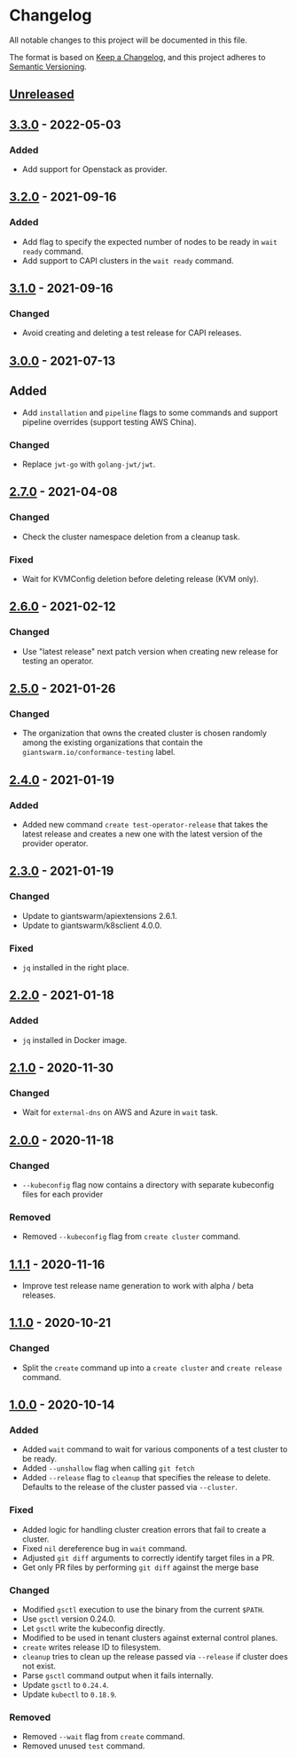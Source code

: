# Changelog

All notable changes to this project will be documented in this file.

The format is based on [Keep a Changelog](https://keepachangelog.com/en/1.0.0/),
and this project adheres to [Semantic Versioning](https://semver.org/spec/v2.0.0.html).

## [Unreleased]

## [3.3.0] - 2022-05-03

### Added

- Add support for Openstack as provider.

## [3.2.0] - 2021-09-16

### Added

- Add flag to specify the expected number of nodes to be ready in `wait ready` command.
- Add support to CAPI clusters in the `wait ready` command.

## [3.1.0] - 2021-09-16

### Changed

- Avoid creating and deleting a test release for CAPI releases. 

## [3.0.0] - 2021-07-13

## Added

- Add `installation` and `pipeline` flags to some commands and support pipeline overrides (support testing AWS China).

### Changed

- Replace `jwt-go` with `golang-jwt/jwt`.

## [2.7.0] - 2021-04-08

### Changed

- Check the cluster namespace deletion from a cleanup task.

### Fixed

- Wait for KVMConfig deletion before deleting release (KVM only).

## [2.6.0] - 2021-02-12

### Changed

- Use "latest release" next patch version when creating new release for testing an operator.

## [2.5.0] - 2021-01-26

### Changed

- The organization that owns the created cluster is chosen randomly among the existing organizations that contain the `giantswarm.io/conformance-testing` label.

## [2.4.0] - 2021-01-19

### Added

- Added new command `create test-operator-release` that takes the latest release and creates a new one with the latest version of the provider operator.

## [2.3.0] - 2021-01-19

### Changed

- Update to giantswarm/apiextensions 2.6.1.
- Update to giantswarm/k8sclient 4.0.0.

### Fixed

- `jq` installed in the right place.

## [2.2.0] - 2021-01-18

### Added

- `jq` installed in Docker image.

## [2.1.0] - 2020-11-30

### Changed

- Wait for `external-dns` on AWS and Azure in `wait` task.

## [2.0.0] - 2020-11-18

### Changed

- `--kubeconfig` flag now contains a directory with separate kubeconfig files for each provider

### Removed

- Removed `--kubeconfig` flag from `create cluster` command.

## [1.1.1] - 2020-11-16

- Improve test release name generation to work with alpha / beta releases.

## [1.1.0] - 2020-10-21

### Changed

- Split the `create` command up into a `create cluster` and `create release` command.

## [1.0.0] - 2020-10-14

### Added

- Added `wait` command to wait for various components of a test cluster to be ready.
- Added `--unshallow` flag when calling `git fetch`
- Added `--release` flag to `cleanup` that specifies the release to delete. Defaults to the release of the cluster
passed via `--cluster`.

### Fixed

- Added logic for handling cluster creation errors that fail to create a cluster.
- Fixed `nil` dereference bug in `wait` command.
- Adjusted `git diff` arguments to correctly identify target files in a PR.
- Get only PR files by performing `git diff` against the merge base

### Changed

- Modified `gsctl` execution to use the binary from the current `$PATH`.
- Use `gsctl` version 0.24.0.
- Let `gsctl` write the kubeconfig directly.
- Modified to be used in tenant clusters against external control planes.
- `create` writes release ID to filesystem.
- `cleanup` tries to clean up the release passed via `--release` if cluster does not exist.
- Parse `gsctl` command output when it fails internally.
- Update `gsctl` to `0.24.4`.
- Update `kubectl` to `0.18.9`.

### Removed

- Removed `--wait` flag from `create` command.
- Removed unused `test` command.

[Unreleased]: https://github.com/giantswarm/standup/compare/v3.3.0...HEAD
[3.3.0]: https://github.com/giantswarm/standup/compare/v3.2.0...v3.3.0
[3.2.0]: https://github.com/giantswarm/standup/compare/v3.1.0...v3.2.0
[3.1.0]: https://github.com/giantswarm/standup/compare/v3.0.0...v3.1.0
[3.0.0]: https://github.com/giantswarm/standup/compare/v2.7.0...v3.0.0
[2.7.0]: https://github.com/giantswarm/standup/compare/v2.6.0...v2.7.0
[2.6.0]: https://github.com/giantswarm/standup/compare/v2.5.0...v2.6.0
[2.5.0]: https://github.com/giantswarm/standup/compare/v2.4.0...v2.5.0
[2.4.0]: https://github.com/giantswarm/standup/compare/v2.3.0...v2.4.0
[2.3.0]: https://github.com/giantswarm/standup/compare/v2.2.0...v2.3.0
[2.2.0]: https://github.com/giantswarm/standup/compare/v2.1.0...v2.2.0
[2.1.0]: https://github.com/giantswarm/standup/compare/v2.0.0...v2.1.0
[2.0.0]: https://github.com/giantswarm/standup/compare/v1.1.1...v2.0.0
[1.1.1]: https://github.com/giantswarm/standup/compare/v1.1.0...v1.1.1
[1.1.0]: https://github.com/giantswarm/standup/compare/v1.0.0...v1.1.0
[1.0.0]: https://github.com/giantswarm/standup/releases/tag/v1.0.0
